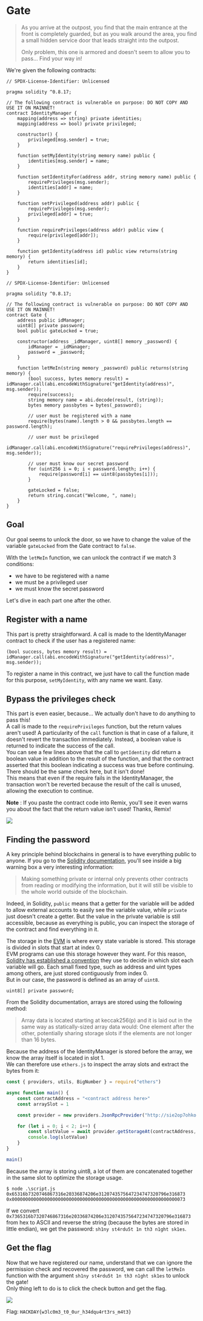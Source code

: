 # Gate

> As you arrive at the outpost, you find that the main entrance at the front is completely guarded, but as you walk around the area, you find a small hidden service door that leads straight into the outpost.
> 
> Only problem, this one is armored and doesn't seem to allow you to pass... Find your way in!

We're given the following contracts:

```solidity
// SPDX-License-Identifier: Unlicensed

pragma solidity ^0.8.17;

// The following contract is vulnerable on purpose: DO NOT COPY AND USE IT ON MAINNET!
contract IdentityManager {
    mapping(address => string) private identities;
    mapping(address => bool) private privileged;

    constructor() {
        privileged[msg.sender] = true;
    }

    function setMyIdentity(string memory name) public {
        identities[msg.sender] = name;
    }

    function setIdentityFor(address addr, string memory name) public {
        requirePrivileges(msg.sender);
        identities[addr] = name;
    }

    function setPrivileged(address addr) public {
        requirePrivileges(msg.sender);
        privileged[addr] = true;
    }

    function requirePrivileges(address addr) public view {
        require(privileged[addr]);
    }

    function getIdentity(address id) public view returns(string memory) {
        return identities[id];
    }
}
```

```solidity
// SPDX-License-Identifier: Unlicensed

pragma solidity ^0.8.17;

// The following contract is vulnerable on purpose: DO NOT COPY AND USE IT ON MAINNET!
contract Gate {
    address public idManager;
    uint8[] private password;
    bool public gateLocked = true;

    constructor(address _idManager, uint8[] memory _password) {
        idManager = _idManager;
        password = _password;
    }

    function letMeIn(string memory _password) public returns(string memory) {
        (bool success, bytes memory result) = idManager.call(abi.encodeWithSignature("getIdentity(address)", msg.sender));
        require(success);
        string memory name = abi.decode(result, (string));
        bytes memory passbytes = bytes(_password);

        // user must be registered with a name
        require(bytes(name).length > 0 && passbytes.length == password.length);

        // user must be privileged
        idManager.call(abi.encodeWithSignature("requirePrivileges(address)", msg.sender));
        
        // user must know our secret password
        for (uint256 i = 0; i < password.length; i++) {
            require(password[i] == uint8(passbytes[i]));
        }

        gateLocked = false;
        return string.concat("Welcome, ", name);
    }
}
```

## Goal

Our goal seems to unlock the door, so we have to change the value of the variable `gateLocked` from the Gate contract to `false`.

With the `letMeIn` function, we can unlock the contract if we match 3 conditions:

- we have to be registered with a name
- we must be a privileged user
- we must know the secret password

Let's dive in each part one after the other.

## Register with a name

This part is pretty straightforward. A call is made to the IdentityManager contract to check if the user has a registered name:

```solidity
(bool success, bytes memory result) = idManager.call(abi.encodeWithSignature("getIdentity(address)", msg.sender));
```

To register a name in this contract, we just have to call the function made for this purpose, `setMyIdentity`, with any name we want. Easy.

## Bypass the privileges check

This part is even easier, because... We actually don't have to do anything to pass this! \
A call is made to the `requirePrivileges` function, but the return values aren't used! A particularity of the `call` function is that in case of a failure, it doesn't revert the transaction immediately. Instead, a boolean value is returned to indicate the success of the call. \
You can see a few lines above that the call to `getIdentity` did return a boolean value in addition to the result of the function, and that the contract asserted that this boolean indicating a success was true before continuing. There should be the same check here, but it isn't done! \
This means that even if the require fails in the IdentityManager, the transaction won't be reverted because the result of the call is unused, allowing the execution to continue.

**Note** : If you paste the contract code into Remix, you'll see it even warns you about the fact that the return value isn't used! Thanks, Remix!

![](images/privileges.png)

## Finding the password

A key principle behind blockchains in general is to have everything public to anyone. If you go to the [Solidity documentation](https://docs.soliditylang.org/en/v0.8.17/contracts.html#state-variable-visibility), you'll see inside a big warning box a very interesting information:

> Making something private or internal only prevents other contracts from reading or modifying the information, but it will still be visible to the whole world outside of the blockchain.

Indeed, in Solidity, `public` means that a getter for the variable will be added to allow external accounts to easily see the variable value, while `private` just doesn't create a getter. But the value in the private variable is still accessible, because as everything is public, you can inspect the storage of the contract and find everything in it.

The storage in the [EVM](https://ethereum.org/en/developers/docs/evm/) is where every state variable is stored. This storage is divided in slots that start at index 0. \
EVM programs can use this storage however they want. For this reason, [Solidity has established a convention](https://docs.soliditylang.org/en/v0.8.17/internals/layout_in_storage.html) they use to decide in which slot each variable will go. Each small fixed type, such as address and uint types among others, are just stored contiguously from index 0. \
But in our case, the password is defined as an array of `uint8`.

```solidity
uint8[] private password;
```

From the Solidity documentation, arrays are stored using the following method:

> Array data is located starting at keccak256(p) and it is laid out in the same way as statically-sized array data would: One element after the other, potentially sharing storage slots if the elements are not longer than 16 bytes.

Because the address of the IdentityManager is stored before the array, we know the array itself is located in slot 1. \
We can therefore use `ethers.js` to inspect the array slots and extract the bytes from it:

```js
const { providers, utils, BigNumber } = require("ethers")

async function main() {
    const contractAddress = "<contract address here>"
    const arraySlot = 1

    const provider = new providers.JsonRpcProvider("http://sie2op7ohko.hackday.fr:8545")

    for (let i = 0; i < 2; i++) {
        const slotValue = await provider.getStorageAt(contractAddress, (BigNumber.from(utils.solidityKeccak256(["uint256"], [arraySlot]))).add(i).toHexString())
        console.log(slotValue)
    }
}

main()
```

Because the array is storing uint8, a lot of them are concatenated together in the same slot to optimize the storage usage.

```
$ node .\script.js
0x65316b7320746867316e20336874206e3120743575647234747320796e316873
0x0000000000000000000000000000000000000000000000000000000000000073
```

If we convert `0x7365316b7320746867316e20336874206e3120743575647234747320796e316873` from hex to ASCII and reverse the string (because the bytes are stored in little endian), we get the password: `sh1ny st4rdu5t 1n th3 n1ght sk1es`.

## Get the flag

Now that we have registered our name, understand that we can ignore the permission check and recovered the password, we can call the `letMeIn` function with the argument `sh1ny st4rdu5t 1n th3 n1ght sk1es` to unlock the gate! \
Only thing left to do is to click the check button and get the flag.

![](images/flag.png)

Flag: `HACKDAY{w3lc0m3_t0_0ur_h34dqu4rt3rs_m4t3}`